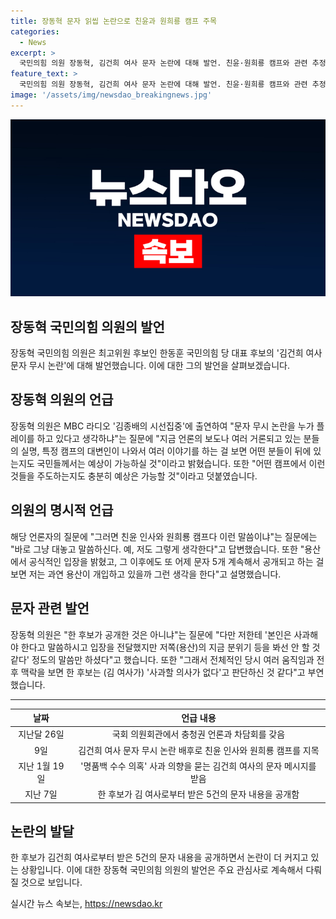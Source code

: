 ```yaml
---
title: 장동혁 문자 읽씹 논란으로 친윤과 원희룡 캠프 주목
categories:
  - News
excerpt: >
  국민의힘 의원 장동혁, 김건희 여사 문자 논란에 대해 발언. 친윤·원희룡 캠프와 관련 추정하며 공개 문자 관련 내용 밝히고, 용산 캠프의 가능한 개입 의심하고 함께 한 후보의 문자 논란 관련 직접적인 언급과 관련된 발언을 함.
feature_text: >
  국민의힘 의원 장동혁, 김건희 여사 문자 논란에 대해 발언. 친윤·원희룡 캠프와 관련 추정하며 공개 문자 관련 내용 밝히고, 용산 캠프의 가능한 개입 의심하고 함께 한 후보의 문자 논란 관련 직접적인 언급과 관련된 발언을 함.
image: '/assets/img/newsdao_breakingnews.jpg'
---
```


<p><img src="/assets/img/newsdao_breakingnews.jpg" alt="firstkoreanews 속보" /></p>

<h2 data-ke-size="size26">장동혁 국민의힘 의원의 발언</h2>

<p data-ke-size="size16">장동혁 국민의힘 의원은 최고위원 후보인 한동훈 국민의힘 당 대표 후보의 '김건희 여사 문자 무시 논란'에 대해 발언했습니다. 이에 대한 그의 발언을 살펴보겠습니다.</p>

<h2 data-ke-size="size26">장동혁 의원의 언급</h2>

<p data-ke-size="size16">장동혁 의원은 MBC 라디오 '김종배의 시선집중'에 출연하여 "문자 무시 논란을 누가 플레이를 하고 있다고 생각하냐"는 질문에 "지금 언론의 보도나 여러 거론되고 있는 분들의 실명, 특정 캠프의 대변인이 나와서 여러 이야기를 하는 걸 보면 어떤 분들이 뒤에 있는지도 국민들께서는 예상이 가능하실 것"이라고 밝혔습니다. 또한 "어떤 캠프에서 이런 것들을 주도하는지도 충분히 예상은 가능할 것"이라고 덧붙였습니다.</p>

<h2 data-ke-size="size26">의원의 명시적 언급</h2>

<p data-ke-size="size16">해당 언론자의 질문에 "그러면 친윤 인사와 원희룡 캠프다 이런 말씀이냐"는 질문에는 "바로 그냥 대놓고 말씀하신다. 예, 저도 그렇게 생각한다"고 답변했습니다. 또한 "용산에서 공식적인 입장을 밝혔고, 그 이후에도 또 어제 문자 5개 계속해서 공개되고 하는 걸 보면 저는 과연 용산이 개입하고 있을까 그런 생각을 한다"고 설명했습니다.</p>

<h2 data-ke-size="size26">문자 관련 발언</h2>

<p data-ke-size="size16">장동혁 의원은 "한 후보가 공개한 것은 아니냐"는 질문에 "다만 저한테 '본인은 사과해야 한다고 말씀하시고 입장을 전달했지만 저쪽(용산)의 지금 분위기 등을 봐선 안 할 것 같다' 정도의 말씀만 하셨다"고 했습니다. 또한 "그래서 전체적인 당시 여러 움직임과 전후 맥락을 보면 한 후보는 (김 여사가) '사과할 의사가 없다'고 판단하신 것 같다"고 부연했습니다.</p>

<hr data-ke-size="size16">

<table>
    <thead>
        <tr>
            <th style="text-align: center;">날짜</th>
            <th style="text-align: center;">언급 내용</th>
        </tr>
    </thead>
    <tbody>
        <tr>
            <td style="text-align: center;">지난달 26일</td>
            <td style="text-align: center;">국회 의원회관에서 충청권 언론과 차담회를 갖음</td>
        </tr>
        <tr>
            <td style="text-align: center;">9일</td>
            <td style="text-align: center;">김건희 여사 문자 무시 논란 배후로 친윤 인사와 원희룡 캠프를 지목</td>
        </tr>
        <tr>
            <td style="text-align: center;">지난 1월 19일</td>
            <td style="text-align: center;">'명품백 수수 의혹' 사과 의향을 묻는 김건희 여사의 문자 메시지를 받음</td>
        </tr>
        <tr>
            <td style="text-align: center;">지난 7일</td>
            <td style="text-align: center;">한 후보가 김 여사로부터 받은 5건의 문자 내용을 공개함</td>
        </tr>
    </tbody>
</table>

<h2 data-ke-size="size26">논란의 발달</h2>

<p data-ke-size="size16">한 후보가 김건희 여사로부터 받은 5건의 문자 내용을 공개하면서 논란이 더 커지고 있는 상황입니다. 이에 대한 장동혁 국민의힘 의원의 발언은 주요 관심사로 계속해서 다뤄질 것으로 보입니다.</p>
실시간 뉴스 속보는, <a href="https://newsdao.kr" rel="dofollow">https://newsdao.kr</a>


